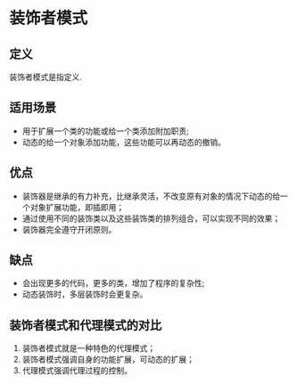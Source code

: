 # 装饰者模式
## 定义
装饰者模式是指定义.

## 适用场景
* 用于扩展一个类的功能或给一个类添加附加职责;
* 动态的给一个对象添加功能，这些功能可以再动态的撤销。

## 优点
* 装饰器是继承的有力补充，比继承灵活，不改变原有对象的情况下动态的给一个对象扩展功能，即插即用；
* 通过使用不同的装饰类以及这些装饰类的排列组合，可以实现不同的效果；
* 装饰器完全遵守开闭原则。
## 缺点
* 会出现更多的代码，更多的类，增加了程序的复杂性;
* 动态装饰时，多层装饰时会更复杂。

## 装饰者模式和代理模式的对比
1. 装饰者模式就是一种特色的代理模式；
2. 装饰者模式强调自身的功能扩展，可动态的扩展；
3. 代理模式强调代理过程的控制。
